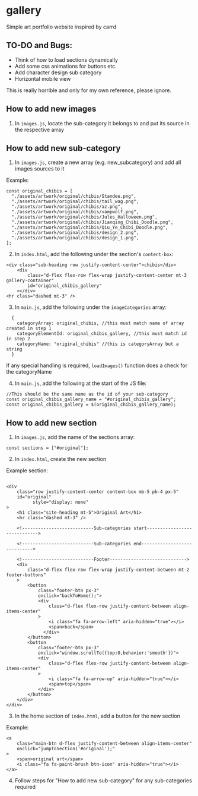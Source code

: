 # gallery
Simple art portfolio website inspired by carrd

## TO-DO and Bugs:
* Think of how to load sections dynamically
* Add some css animations for buttons etc.
* Add character design sub category
* Horizontal mobile view

This is really horrible and only for my own reference, please ignore. 

## How to add new images
1. In ``images.js``, locate the sub-category it belongs to and put its source in the respective array

## How to add new sub-category

1. In ``images.js``, create a new array (e.g. new_subcategory) and add all images sources to it

Example:
```
const original_chibis = [
  "./assets/artwork/original/chibis/Standee.png",
  "./assets/artwork/original/chibis/tail_wag.png",
  "./assets/artwork/original/chibis/az.png",
  "./assets/artwork/original/chibis/vampwolf.png",
  "./assets/artwork/original/chibis/Jules_Halloween.png",
  "./assets/artwork/original/chibis/Jianqing_Chibi_Doodle.png",
  "./assets/artwork/original/chibis/Qiu_Ye_Chibi_Doodle.png",
  "./assets/artwork/original/chibis/design_2.png",
  "./assets/artwork/original/chibis/design_1.png",
];
```

2. In ```index.html```, add the following under the section's ``content-box``:

```
<div class="sub-heading row justify-content-center">chibis</div>
    <div
        class="d-flex flex-row flex-wrap justify-content-center mt-3 gallery-container"
        id="original_chibis_gallery"
    ></div>
<hr class="dashed mt-3" />

```

3. In ```main.js```, add the following under the ``imageCategories`` array:

```
  {
    categoryArray: original_chibis, //this must match name of array created in step 1
    categoryElementId: original_chibis_gallery, //this must match id in step 2
    categoryName: "original_chibis" //this is categoryArray but a string
  }
```

If any special handling is required, ``loadImages()`` function does a check for the categoryName

4. In ```main.js```, add the following at the start of the JS file:

```
//This should be the same name as the id of your sub-category
const original_chibis_gallery_name = "#original_chibis_gallery";
const original_chibis_gallery = $(original_chibis_gallery_name);
```

## How to add new section

1. In ```images.js```, add the name of the sections array:

```const sections = ["#original"];```

2. In ```index.html```, create the new section

Example section:

```

<div
    class="row justify-content-center content-box mb-5 pb-4 px-5"
    id="original"
          style="display: none"
>
    <h1 class="site-heading mt-5">Original Art</h1>
    <hr class="dashed mt-3" />

    <!---------------------------Sub-categories start----------------------------->

    <!---------------------------Sub-categories end----------------------------->

    <!---------------------------Footer----------------------------->
    <div
        class="d-flex flex-row flex-wrap justify-content-between mt-2 footer-buttons"
    >
        <button 
            class="footer-btn px-3" 
            onclick="backToHome();">
            <div
                class="d-flex flex-row justify-content-between align-items-center"
            >
                <i class="fa fa-arrow-left" aria-hidden="true"></i>
                <span>back</span>
              </div>
        </button>
        <button 
            class="footer-btn px-3" 
            onclick="window.scrollTo({top:0,behavior:'smooth'})">
            <div
                class="d-flex flex-row justify-content-between align-items-center"
            >
                <i class="fa fa-arrow-up" aria-hidden="true"></i>
                <span>top</span>
            </div>
        </button>
    </div>
</div>

```

3. In the home section of ```index.html```, add a button for the new section

Example:

```
<a
    class="main-btn d-flex justify-content-between align-items-center"
    onclick="jumpToSection('#original');"
>
    <span>original art</span>
    <i class="fa fa-paint-brush btn-icon" aria-hidden="true"></i>
</a>

```

4. Follow steps for "How to add new sub-category" for any sub-categories required


